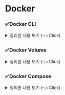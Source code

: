 # Docker

### ✅Docker CLI

<details>
   <summary> 정리한 내용 보기 (👈 Click)</summary>
<br />

* 이미지 다운로드
  * `docker pull [이미지명]`
* 이미지 조회
  * `docker image ls`
* 이미지 삭제
  * `docker image rm [-f] [이미지명]`
* 컨테이너 생성 및 실행 : 
  * `docker create [이미지명]`
  * `docker start [컨테이너 ID]`
* 컨테이너 중단 및 삭제
  * `docker stop [컨테이너 ID]`
  * `docker rm [컨테이너 ID]`
* 컨테이너 이미지 다운로드 및 생성/실행
  * `docker run [이미지명]` : 포그라운드 실행
  * `docker run -d [이미지명]` : 백그라운드 실행
* 호스트 포트와 컨테이너 포트 바인딩하기
  * `docker run -d -p [호스트 포트 번호]:[컨테이너 포트 번호] [이미지명]`
* 실행 중인 컨테이너 조회
  * `docker ps`
* 중단된 컨테이너를 포함한 모든 컨테이너 조회
  * `docker ps -a`
* 도커 컨테이너 종료
  * `docker stop [컨테이너 ID]`
* 도커 컨테이너 로그 조회
  * `docker logs [컨테이너 ID]`
* 실행 중인 도커 컨테이너 내부에 접속
  * `docker exec -it [컨테이너 ID] bash`

![img.png](image/img.png)

* Docker Container가 어떻게 동작하는지에 대한 전체 프로세스를 이해
  * 클라이언트는 사용 중인 호스트 컴퓨터의 포트 번호 4000번으로 접속을 하게 되면 호스트 컴퓨터 내부의 컨테이너인 nginx 컨테이너의 포트 번호인 80번과 바인딩이 되면서 연결이 정상적으로 이루어진다.
  * 단, 클라이언트가 호스트 컴퓨터 내부의 nginx 컨테이너의 포트 번호 80번으로 직접 접속을 시도하게 되면 연결이 정상적으로 이루어지지 않는다.

![img_1.png](image/img_1.png)

* Docker Container가 어떻게 동작하는지에 대한 전체 프로세스를 이해
  * 호스트 컴퓨터의 6379번 포트와 컨테이너 내부의 6379번 포트를 바인딩하여 연결이 정상적으로 이루어진다.
  * 클라이언트가 호스트 컴퓨터의 6379번 포트로 접속을 하게 되면 컨테이너 내부의 레디스에 접근할 수 있게 된다.

-----------------------
</details>

### ✅Docker Volume

<details>
   <summary> 정리한 내용 보기 (👈 Click)</summary>
<br />

* 도커 컨테이너가 가지는 문제점
  * Docker를 활용하면 특정 프로그램을 컨테이너로 간편하게 띄울 수 있어 별도의 불필요한 설치를 안 거쳐도 된다.
  * 하지만 프로그램에 새로운 기능이 추가되면 새로운 이미지를 만들어서 컨테이너를 실행시키는데 이 때, Docker는 새로운 컨테이너를 만들어 통째로 갈아끼우는 방식으로 교체를 하기 때문에 데이터의 유실이 발생한다.
  * 컨테이너 내부에 저장된 데이터가 삭제되면 안되는 경우에는 볼륨(Volume)이라는 개념을 활용할 수 있다.
* Docker Volume이란, 도커 컨테이너 내부의 데이터를 영속적으로 저장하기 위한 수단이다.
* Volume은 컨테이너 내부 저장 공간을 사용하지 않고 호스트 저장 공간을 공유해서 사용하는 기법이다.

```dockerfile
docker run -e MYSQL_ROOT_PASSWORD=password -p 3306:3306 -v /Users/jwj/Desktop/개발/docker-mysql/mysql-data:/var/lib/mysql -d mysql
```

* `/Users/jwj/Desktop/개발/docker-mysql` 호스트 컴퓨터 저장 경로 하위에 `mysql-data` 디렉터리가 생성되면서 데이터가 저장이 된다. 
* 이 때, 데이터베이스의 초기 설정 비밀번호 역시 같이 저장되기 때문에 도커 컨테이너를 지우고 다시 설치하여 데이터베이스에 접속할 때 비밀번호를 바꾸게 되면 접속이 되지 않는다.
* 미리 디렉터리를 만들면 안된다. 이 점을 주의하자.

-----------------------
</details>

### ✅Docker Compose

<details>
   <summary> 정리한 내용 보기 (👈 Click)</summary>
<br />

* Dockerfile이란, Docker 이미지를 만들게 해주는 파일이다.

```dockerfile
FROM [이미지명]
FROM [이미지명]:[태그명]
```

[img_2.png](image/docker%20screenshot.png)

* Dockerfile을 기반으로 커스텀 이미지를 만들었으나 실제로 컨테이너를 조회해보면 아무것도 떠있지 않은 상황이 된다.
* 작업이 완료가 되면 컨테이너도 자동으로 종료가 된다.
* 제대로 테스트를 해보기 위해 아래와 같이 Dockerfile을 수정한다.

```dockerfile
FROM openjdk:21-jdk

# 아래 명령어를 추가하는 이유 : 컨테이너가 바로 종료되는 것을 막기 위함
# 500초 동안 시스템을 일시 정지 시키는 명령어
ENTRYPOINT ["/bin/bash", "-c", "sleep 500"]
```

#### COPY : 파일 복사(이동) & ENTRYPOINT : 컨테이너 실행 시 실행할 명령어 지정

* COPY는 호스트 컴퓨터에 있는 파일들을 복사해서 컨테이너로 전달하는 명령어다.

```dockerfile
FROM ubuntu

# COPY [호스트 컴퓨터에 있는 복사할 파일의 경로] [컨테이너에서 파일이 위치할 경로]
COPY My-App.txt /My-App.txt

ENTRYPOINT ["/bin/bash", "-c", "sleep 500"]
```



-----------------------
</details>